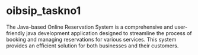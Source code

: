 # oibsip_taskno1
The Java-based Online Reservation System is a comprehensive and user-friendly java development application designed to streamline the process of booking and managing reservations for various services. This system provides an efficient solution for both businesses and their customers.
